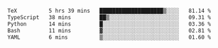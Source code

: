 <!--START_SECTION:waka-->

```txt
TeX          5 hrs 39 mins   ████████████████████▒░░░░   81.14 %
TypeScript   38 mins         ██▒░░░░░░░░░░░░░░░░░░░░░░   09.31 %
Python       14 mins         █░░░░░░░░░░░░░░░░░░░░░░░░   03.36 %
Bash         11 mins         ▓░░░░░░░░░░░░░░░░░░░░░░░░   02.81 %
YAML         6 mins          ▒░░░░░░░░░░░░░░░░░░░░░░░░   01.60 %
```

<!--END_SECTION:waka-->

